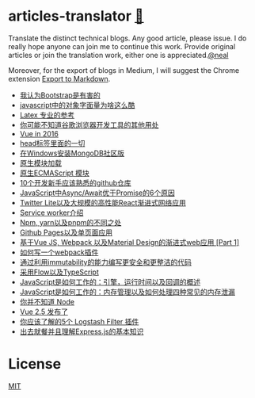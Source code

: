 # articles-translator [:memo:](https://github.com/neal1991/articles-translator/edit/master/README.md)
Translate the distinct technical blogs. Any good article, please issue. I do really hope anyone can join me to continue this work. Provide original articles or join the translation work, either one is appreciated.[@neal](mailto:bing@stu.ecnu.edu.cn)

Moreover, for the export of blogs in Medium, I will suggest the Chrome extension [Export to Markdown](https://chrome.google.com/webstore/detail/export-to-markdown/dodkihcbgpjblncjahodbnlgkkflliim?utm_source=chrome-ntp-icon&authuser=1).

* [我认为Bootstrap是有害的](https://github.com/neal1991/articles-translator/blob/master/Bootstrap_considered_harmful.md)
* [javascript中的对象字面量为啥这么酷](https://github.com/neal1991/articles-translator/blob/master/javascript%E4%B8%AD%E7%9A%84%E5%AF%B9%E8%B1%A1%E5%AD%97%E9%9D%A2%E9%87%8F%E4%B8%BA%E5%95%A5%E8%BF%99%E4%B9%88%E9%85%B7.md)
* [Latex 专业的参考](https://github.com/neal1991/articles-translator/blob/master/Latex%20%E4%B8%93%E4%B8%9A%E7%9A%84%E5%8F%82%E8%80%83.md)
* [你可能不知道谷歌浏览器开发工具的其他用处](https://github.com/neal1991/articles-translator/blob/master/%E4%BD%A0%E5%8F%AF%E8%83%BD%E4%B8%8D%E7%9F%A5%E9%81%93%E8%B0%B7%E6%AD%8C%E6%B5%8F%E8%A7%88%E5%99%A8%E5%BC%80%E5%8F%91%E5%B7%A5%E5%85%B7%E7%9A%84%E5%85%B6%E4%BB%96%E7%94%A8%E5%A4%84.md)
* [Vue in 2016](https://github.com/neal1991/articles-translator/blob/master/Vue%20in%C2%A02016.md)
* [head标签里面的一切](https://github.com/neal1991/articles-translator/blob/master/head%E6%A0%87%E7%AD%BE%E9%87%8C%E9%9D%A2%E7%9A%84%E4%B8%80%E5%88%87.md)
* [在Windows安装MongoDB社区版](https://github.com/neal1991/articles-translator/blob/master/mongodb%E5%AE%89%E8%A3%85.md)
* [原生模块加载](https://github.com/neal1991/articles-translator/blob/master/%E5%8E%9F%E7%94%9F%E6%A8%A1%E5%9D%97%E5%8A%A0%E8%BD%BD.md)
* [原生ECMAScript 模块](https://github.com/neal1991/articles-translator/blob/master/%E5%8E%9F%E7%94%9FECMAScript%20%E6%A8%A1%E5%9D%97.md)
* [10个开发新手应该熟悉的github仓库](https://github.com/neal1991/articles-translator/blob/master/10%E4%B8%AA%E5%BC%80%E5%8F%91%E6%96%B0%E6%89%8B%E5%BA%94%E8%AF%A5%E7%86%9F%E6%82%89%E7%9A%84github%E4%BB%93%E5%BA%93.md)
* [JavaScript中Async/Await优于Promise的6个原因](https://github.com/neal1991/articles-translator/blob/master/Javascript%E4%B8%ADAsync-Await%E4%BC%98%E4%BA%8EPromise%E7%9A%846%E4%B8%AA%E5%8E%9F%E5%9B%A0.md)
* [Twitter Lite以及大规模的高性能React渐进式网络应用](https://github.com/neal1991/articles-translator/blob/master/Twitter%20Lite%E4%BB%A5%E5%8F%8A%E5%A4%A7%E8%A7%84%E6%A8%A1%E7%9A%84%E9%AB%98%E6%80%A7%E8%83%BDReact%E6%B8%90%E8%BF%9B%E5%BC%8F%E7%BD%91%E7%BB%9C%E5%BA%94%E7%94%A8.md)
* [Service worker介绍](https://github.com/neal1991/articles-translator/blob/master/Service%20worker%E4%BB%8B%E7%BB%8D.md)
* [Npm, yarn以及pnpm的不同之处](https://github.com/neal1991/articles-translator/blob/master/Npm%2C%20yarn%E4%BB%A5%E5%8F%8Apnpm%E7%9A%84%E4%B8%8D%E5%90%8C%E4%B9%8B%E5%A4%84.md)
* [Github Pages以及单页面应用](https://github.com/neal1991/articles-translator/blob/master/Github%20Pages%E4%BB%A5%E5%8F%8A%E5%8D%95%E9%A1%B5%E9%9D%A2%E5%BA%94%E7%94%A8.md)
* [基于Vue JS, Webpack 以及Material Design的渐进式web应用 [Part 1]](https://github.com/neal1991/articles-translator/blob/master/%E5%9F%BA%E4%BA%8EVue%20JS%2C%20Webpack%20%E4%BB%A5%E5%8F%8AMaterial%20Design%E7%9A%84%E6%B8%90%E8%BF%9B%E5%BC%8Fweb%E5%BA%94%E7%94%A8%20%5BPart%201%5D.md)
* [如何写一个webpack插件](https://github.com/neal1991/articles-translator/blob/master/%E5%A6%82%E4%BD%95%E5%86%99%E4%B8%80%E4%B8%AAwebpack%E6%8F%92%E4%BB%B6.md)
* [通过利用immutability的能力编写更安全和更整洁的代码](https://github.com/neal1991/articles-translator/blob/master/%E9%80%9A%E8%BF%87%E5%88%A9%E7%94%A8immutability%E7%9A%84%E8%83%BD%E5%8A%9B%E7%BC%96%E5%86%99%E6%9B%B4%E5%AE%89%E5%85%A8%E5%92%8C%E6%9B%B4%E6%95%B4%E6%B4%81%E7%9A%84%E4%BB%A3%E7%A0%81.md)
* [采用Flow以及TypeScript](https://github.com/neal1991/articles-translator/blob/master/%E9%87%87%E7%94%A8Flow%E4%BB%A5%E5%8F%8ATypeScript.md)
* [JavaScript是如何工作的：引擎，运行时间以及回调的概述](https://github.com/neal1991/articles-translator/blob/master/JavaScript%E6%98%AF%E5%A6%82%E4%BD%95%E5%B7%A5%E4%BD%9C%E7%9A%84.md)
* [JavaScript是如何工作的：内存管理以及如何处理四种常见的内存泄漏](https://github.com/neal1991/articles-translator/blob/master/JavaScript%E6%98%AF%E5%A6%82%E4%BD%95%E5%B7%A5%E4%BD%9C%E7%9A%84%EF%BC%9A%E7%B3%BB%E5%88%97%E4%B8%89.md)
* [你并不知道 Node](https://github.com/neal1991/articles-translator/blob/master/%E4%BD%A0%E5%B9%B6%E4%B8%8D%E7%9F%A5%E9%81%93Node.md)
* [Vue 2.5 发布了](https://github.com/neal1991/articles-translator/blob/master/Vue%202.5%20%E5%8F%91%E5%B8%83%E4%BA%86.md)
* [你应该了解的5个 Logstash Filter 插件](https://github.com/neal1991/articles-translator/blob/master/%E4%BD%A0%E5%BA%94%E8%AF%A5%E4%BA%86%E8%A7%A3%E7%9A%845%E4%B8%AA%20Logstash%20Filter%20%E6%8F%92%E4%BB%B6.md)
* [出去就餐并且理解Express.js的基本知识](https://github.com/neal1991/articles-translator/blob/master/%E5%87%BA%E5%8E%BB%E5%B0%B1%E9%A4%90%E5%B9%B6%E4%B8%94%E7%90%86%E8%A7%A3Express.js%E7%9A%84%E5%9F%BA%E7%A1%80%E7%9F%A5%E8%AF%86.md)

# License

[MIT](https://github.com/neal1991/articles-translator/blob/master/LICENSE)
